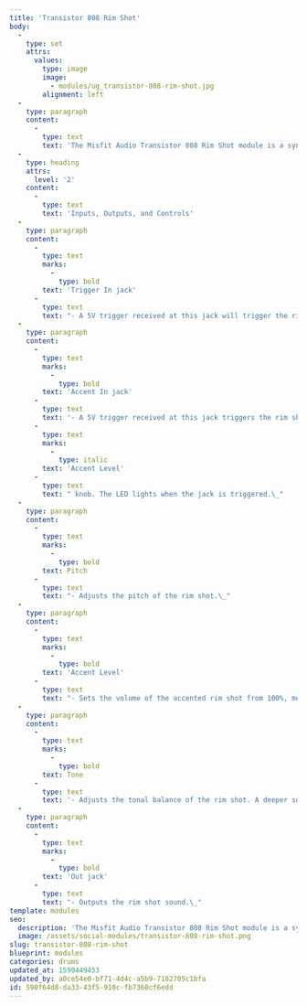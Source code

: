 ```yaml
---
title: 'Transistor 808 Rim Shot'
body:
  -
    type: set
    attrs:
      values:
        type: image
        image:
          - modules/ug_transistor-808-rim-shot.jpg
        alignment: left
  -
    type: paragraph
    content:
      -
        type: text
        text: 'The Misfit Audio Transistor 808 Rim Shot module is a synthesized recreation of the legendary 808 rim shot sound with pitch and tone controls.'
  -
    type: heading
    attrs:
      level: '2'
    content:
      -
        type: text
        text: 'Inputs, Outputs, and Controls'
  -
    type: paragraph
    content:
      -
        type: text
        marks:
          -
            type: bold
        text: 'Trigger In jack'
      -
        type: text
        text: "- A 5V trigger received at this jack will trigger the rim shot sound at its \"normal,\" unaccented level. The LED lights when the jack is triggered.\_"
  -
    type: paragraph
    content:
      -
        type: text
        marks:
          -
            type: bold
        text: 'Accent In jack'
      -
        type: text
        text: '- A 5V trigger received at this jack triggers the rim shot sound at its accented level set by the '
      -
        type: text
        marks:
          -
            type: italic
        text: 'Accent Level'
      -
        type: text
        text: " knob. The LED lights when the jack is triggered.\_"
  -
    type: paragraph
    content:
      -
        type: text
        marks:
          -
            type: bold
        text: Pitch
      -
        type: text
        text: "- Adjusts the pitch of the rim shot.\_"
  -
    type: paragraph
    content:
      -
        type: text
        marks:
          -
            type: bold
        text: 'Accent Level'
      -
        type: text
        text: "- Sets the volume of the accented rim shot from 100%, meaning it will be the same volume as an unaccented trigger, to 400% meaning it will be four times louder than unaccented triggers.\_"
  -
    type: paragraph
    content:
      -
        type: text
        marks:
          -
            type: bold
        text: Tone
      -
        type: text
        text: '- Adjusts the tonal balance of the rim shot. A deeper sound with more low end is created with the knob turned to the left, while a thinner and brighter sound can be made with the knob turned to the right.'
  -
    type: paragraph
    content:
      -
        type: text
        marks:
          -
            type: bold
        text: 'Out jack'
      -
        type: text
        text: "- Outputs the rim shot sound.\_"
template: modules
seo:
  description: 'The Misfit Audio Transistor 808 Rim Shot module is a synthesized recreation of the legendary 808 rim shot sound with pitch and tone controls.'
  image: /assets/social-modules/transistor-808-rim-shot.png
slug: transistor-808-rim-shot
blueprint: modules
categories: drums
updated_at: 1590449453
updated_by: a0ce54e0-bf71-4d4c-a5b9-7182705c1bfa
id: 590f64d8-da33-43f5-910c-fb7360cf6edd
---
```

